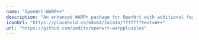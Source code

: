 ```yaml
---
name: "OpenWrt-WARP++"
description: "An enhanced WARP+ package for OpenWrt with additional features."
iconUrl: "https://placehold.co/64x64/1a1a1a/ffffff?text=W++"
url: "https://github.com/peditx/openwrt-warpplusplus"
---
```

